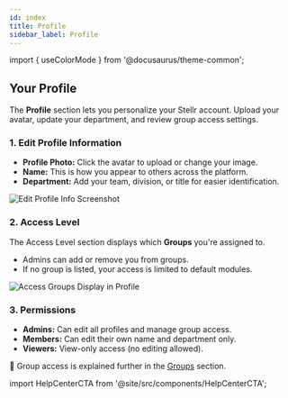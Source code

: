 ```yaml
---
id: index
title: Profile
sidebar_label: Profile
---
```


import { useColorMode } from '@docusaurus/theme-common';

<div class="p-6 bg-white rounded-lg shadow-sm space-y-6">

  <h2 class="h2 text-accent-secondary">Your Profile</h2>

  <p class="body text-gray-dark">
    The <strong>Profile</strong> section lets you personalize your Stellr account. Upload your avatar, update your department, and review group access settings.
  </p>

  ### 1. Edit Profile Information

  <ul class="list-disc pl-6 body">
    <li><strong>Profile Photo:</strong> Click the avatar to upload or change your image.</li>
    <li><strong>Name:</strong> This is how you appear to others across the platform.</li>
    <li><strong>Department:</strong> Add your team, division, or title for easier identification.</li>
  </ul>

  <div style={{ textAlign: 'center' }}>
    <img
      src="/img/profile-edit.png"
      alt="Edit Profile Info Screenshot"
      style={{
        borderRadius: '0.5rem',
        boxShadow: '0 0 10px rgba(0,0,0,0.05)',
        maxWidth: '100%',
        marginTop: '1rem'
      }}
    />
  </div>
  <!-- 📸 Screenshot: /img/profile-edit.png -->

  ### 2. Access Level

  <p class="body">
    The Access Level section displays which <strong>Groups</strong> you're assigned to.
  </p>

  <ul class="list-disc pl-6 body">
    <li>Admins can add or remove you from groups.</li>
    <li>If no group is listed, your access is limited to default modules.</li>
  </ul>

  <div style={{ textAlign: 'center' }}>
    <img
      src="/img/profile-access-groups.png"
      alt="Access Groups Display in Profile"
      style={{
        borderRadius: '0.5rem',
        boxShadow: '0 0 10px rgba(0,0,0,0.05)',
        maxWidth: '100%',
        marginTop: '1rem'
      }}
    />
  </div>
  <!-- 📸 Screenshot: /img/profile-access-groups.png -->

  ### 3. Permissions

  <ul class="list-disc pl-6 body">
    <li><strong>Admins:</strong> Can edit all profiles and manage group access.</li>
    <li><strong>Members:</strong> Can edit their own name and department only.</li>
    <li><strong>Viewers:</strong> View-only access (no editing allowed).</li>
  </ul>

  <div class="mt-4 text-sm bg-gray-light p-4 rounded text-gray-dark">
    👥 Group access is explained further in the <a href="/groups" class="text-accent-secondary underline">Groups</a> section.
  </div>

</div>

import HelpCenterCTA from '@site/src/components/HelpCenterCTA';

<HelpCenterCTA />